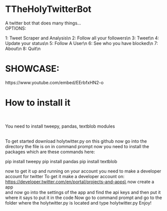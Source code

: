 # TTheHolyTwitterBot
A twitter bot that does many things...<br>
OPTIONS:

1: Tweet Scraper and Analysis\n
2: Follow all your followers\n
3: Tweet\n
4: Update your status\n
5: Follow A User\n
6: See who you have blocked\n
7: About\n
8: Quit\n
<br>
<h1>SHOWCASE: </h1>
https://www.youtube.com/embed/EErbfxHN2-o
<h1>How to install it</h1> <br>
<p>You need to install tweepy, pandas, textblob modules</p>
<br>
To get started
download holytwitter.py on this github
now go into the directory the file is on in command prompt
now you need to install the packages
which are these commands here:

pip install tweepy
pip install pandas
pip install textblob

now to get it up and running on your account you need to make a developer account for twitter
To get it make a developer account on:
https://developer.twitter.com/en/portal/projects-and-apps\
now create a app  
and now go into the settings of the app and find the api keys and then put it where it says to put it in the code
Now go to command prompt and go to the folder where the holytwitter.py is located and type holytwitter.py 
Enjoy!
